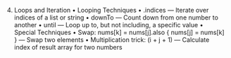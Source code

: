 4. Loops and Iteration
	•	Looping Techniques
	•	.indices — Iterate over indices of a list or string
	•	downTo — Count down from one number to another
	•	until — Loop up to, but not including, a specific value
	•	Special Techniques
	•	Swap: nums[k] = nums[j].also { nums[j] = nums[k] } — Swap two elements
	•	Multiplication trick: (i + j + 1) — Calculate index of result array for two numbers